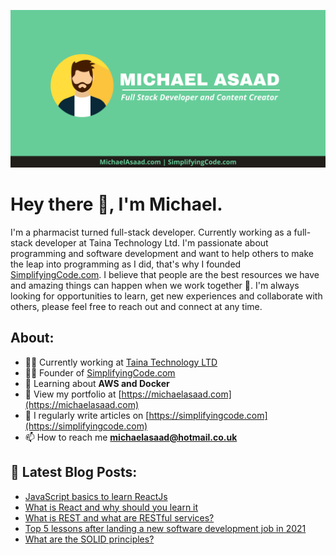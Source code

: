 ![Michael Asaad](assets/img/MichaelAsaadBanner.png)

# Hey there 👋, I'm Michael.

I'm a pharmacist turned full-stack developer. Currently working as a full-stack developer at Taina Technology Ltd. I'm passionate about programming and software development and want to help others to make the leap into programming as I did, that's why I founded [SimplifyingCode.com](https://simplifyingcode.com). I believe that people are the best resources we have and amazing things can happen when we work together 💪. I'm always looking for opportunities to learn, get new experiences and collaborate with others, please feel free to reach out and connect at any time.

## About:

- 🙋‍♂️ Currently working at [Taina Technology LTD](https://www.taina.tech/)
- 👨‍💻 Founder of [SimplifyingCode.com](https://simplifyingcode.com)
- 🌱 Learning about **AWS and Docker**
- 👨 View my portfolio at [https://michaelasaad.com](https://michaelasaad.com)
- 📝 I regularly write articles on [https://simplifyingcode.com](https://simplifyingcode.com)
- 📫 How to reach me **michaelasaad@hotmail.co.uk**

## 📕 Latest Blog Posts:

<!-- BLOG-POST-LIST:START -->

- [JavaScript basics to learn ReactJs](https://simplifyingcode.com/javascript-basics-to-learn-reactjs)
- [What is React and why should you learn it](https://simplifyingcode.com/what-is-react-and-why-should-you-learn-it)
- [What is REST and what are RESTful services?](https://simplifyingcode.com/what-is-rest-and-what-are-restful-services)
- [Top 5 lessons after landing a new software development job in 2021](https://simplifyingcode.com/top-5-lessons-after-landing-a-new-software-development-job-in-2021)
- [What are the SOLID principles?](https://simplifyingcode.com/what-are-the-solid-principles)
<!-- BLOG-POST-LIST:END -->
